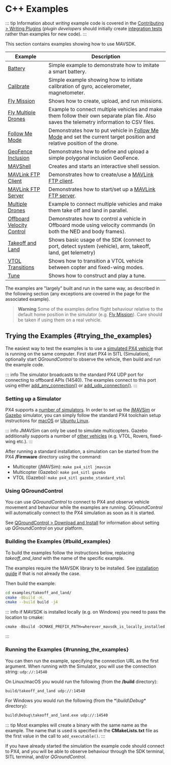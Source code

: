 # C++ Examples

::: tip
Information about *writing* example code is covered in the [Contributing > Writing Plugins](../contributing/plugins.md) (*plugin developers* should initially create [integration tests](../contributing/plugins.md#integration_tests) rather than examples for new code).
:::

This section contains examples showing how to use MAVSDK.

Example | Description
--- | ---
[Battery](https://github.com/mavlink/MAVSDK/tree/main/examples/battery) | Simple example to demonstrate how to imitate a smart battery.
[Calibrate](https://github.com/mavlink/MAVSDK/tree/main/examples/calibrate) | Simple example showing how to initiate calibration of gyro, accelerometer, magnetometer.
[Fly Mission](../examples/fly_mission.md) | Shows how to create, upload, and run missions.
[Fly Multiple Drones](https://github.com/mavlink/MAVSDK/tree/main/examples/fly_multiple_drones) | Example to connect multiple vehicles and make them follow their own separate plan file. Also saves the telemetry information to CSV files.
[Follow Me Mode](../examples/follow_me.md) | Demonstrates how to put vehicle in [Follow Me Mode](../guide/follow_me.md) and set the current target position and relative position of the drone.
[GeoFence Inclusion](https://github.com/mavlink/MAVSDK/tree/main/examples/geofence_inclusion) | Demonstrates how to define and upload a simple polygonal inclusion GeoFence.
[MAVShell](https://github.com/mavlink/MAVSDK/tree/main/examples/mavshell) | Creates and starts an interactive shell session.
[MAVLink FTP Client](https://github.com/mavlink/MAVSDK/tree/main/examples/ftp_client) | Demonstrates how to create/use a [MAVLink FTP client](https://mavlink.io/en/services/ftp.html).
[MAVLink FTP Server](https://github.com/mavlink/MAVSDK/tree/main/examples/ftp_server) | Demonstrates how to start/set up a [MAVLink FTP server](https://mavlink.io/en/services/ftp.html).
[Multiple Drones](https://github.com/mavlink/MAVSDK/tree/main/examples/multiple_drones) | Example to connect multiple vehicles and make them take off and land in parallel.
[Offboard Velocity Control](../examples/offboard_velocity.md) | Demonstrates how to control a vehicle in Offboard mode using velocity commands (in both the NED and body frames).
[Takeoff and Land](../examples/takeoff_and_land.md) | Shows basic usage of the SDK (connect to port, detect system (vehicle), arm, takeoff, land, get telemetry)
[VTOL Transitions](../examples/transition_vtol_fixed_wing.md) | Shows how to transition a VTOL vehicle between copter and fixed-wing modes.
[Tune](https://github.com/mavlink/MAVSDK/tree/main/examples/tune) | Shows how to construct and play a tune.

The examples are "largely" built and run in the same way, as described in the following section (any exceptions are covered in the page for the associated example).

> **Warning** Some of the examples define flight behaviour relative to the default home position in the simulator (e.g. [Fly Mission](../examples/fly_mission.md)).
  Care should be taken if using them on a real vehicle.

## Trying the Examples {#trying_the_examples}

The easiest way to test the examples is to use a [simulated PX4 vehicle](https://docs.px4.io/master/en/simulation/) that is running on the same computer.
First start PX4 in SITL (Simulation), optionally start *QGroundControl* to observe the vehicle, then build and run the example code.

::: info
The simulator broadcasts to the standard PX4 UDP port for connecting to offboard APIs (14540).
The examples connect to this port using either [add_any_connection()](../api_reference/classmavsdk_1_1_mavsdk.md#classmavsdk_1_1_mavsdk_1a405041a5043c610c86540de090626d97) or [add_udp_connection()](../api_reference/classmavsdk_1_1_mavsdk.md#classmavsdk_1_1_mavsdk_1aa43dfb00d5118d26ae5aabd0f9ba56b2).
:::


### Setting up a Simulator

PX4 supports a [number of simulators](https://docs.px4.io/master/en/simulation/).
In order to set up the [jMAVSim](https://docs.px4.io/master/en/simulation/jmavsim.html) or [Gazebo](https://docs.px4.io/master/en/simulation/gazebo.html) simulator, you can simply follow the standard PX4 toolchain setup instructions for [macOS](https://docs.px4.io/master/en/dev_setup/dev_env_mac.html) or [Ubuntu Linux](https://docs.px4.io/master/en/dev_setup/dev_env_linux_ubuntu.html).

::: info
JMAVSim can only be used to simulate multicopters.
Gazebo additionally supports a number of [other vehicles](https://docs.px4.io/master/en/simulation/gazebo.html#html#running-the-simulation) (e.g. VTOL, Rovers, fixed-wing etc.).
:::

After running a standard installation, a simulation can be started from the PX4 **/Firmware** directory using the command:
* Multicopter (jMAVSim): `make px4_sitl jmavsim`
* Multicopter (Gazebo): `make px4_sitl gazebo`
* VTOL (Gazebo):  `make px4_sitl gazebo_standard_vtol`


### Using QGroundControl

You can use *QGroundControl* to connect to PX4 and observe vehicle movement and behaviour while the examples are running.
*QGroundControl* will automatically connect to the PX4 simulation as soon as it is started.

See [QGroundControl > Download and Install](https://docs.qgroundcontrol.com/en/getting_started/download_and_install.html) for information about setting up *QGroundControl* on your platform.


### Building the Examples {#build_examples}

To build the examples follow the instructions below, replacing *takeoff_and_land* with the name of the specific example.

The examples require the MAVSDK library to be installed.
See [installation guide](../guide/installation.md) if that is not already the case.

Then build the example:
```sh
cd examples/takeoff_and_land/
cmake -Bbuild -H.
cmake --build build -j4
```

::: info
if MAVSDK is installed locally (e.g. on Windows) you need to pass the location to cmake:

```
cmake -Bbuild -DCMAKE_PREFIX_PATH=wherever_mavsdk_is_locally_installed
```
:::

### Running the Examples {#running_the_examples}

You can then run the example, specifying the connection URL as the first argument.
When running with the Simulator, you will use the connection string: `udp://:14540`

On Linux/macOS you would run the following (from the **/build** directory):
```sh
build/takeoff_and_land udp://:14540
```

For Windows you would run the following (from the **\build\Debug\** directory):
```cmd
build\Debug\takeoff_and_land.exe udp://:14540
```

::: tip
Most examples will create a binary with the same name as the example.
The name that is used is specified in the **CMakeLists.txt** file as the first value in the call to `add_executable()`.
:::

If you have already started the simulation the example code should connect to PX4,
and you will be able to observe behaviour through the SDK terminal, SITL terminal, and/or *QGroundControl*.
